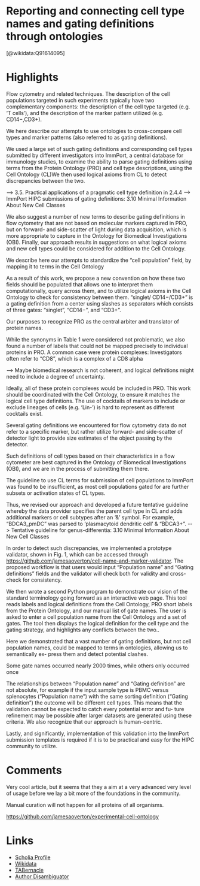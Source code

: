 
Reporting and connecting cell type names and gating definitions through ontologies
==================================================================================
  
  [@wikidata:Q91614095]  

# Highlights
Flow cytometry and related techniques. The description of the cell populations targeted in such experiments typically have two complementary components: the description of the cell type targeted (e.g. ‘T cells’), and the description of the marker pattern utilized (e.g. CD14−,CD3+).

We here describe our attempts to use ontologies to cross-compare cell types and marker patterns (also referred to as gating definitions). 

We used a large set of such gating definitions and corresponding cell types submitted by different investigators into ImmPort, a central database for immunology studies, to examine the ability to parse gating definitions using terms from the Protein Ontology (PRO) and cell type descriptions, using the Cell Ontology (CL)We then used logical axioms from CL to detect discrepancies between the two.

--> 3.5. Practical applications of a pragmatic cell type definition in 2.4.4
--> ImmPort HIPC submissions of gating definitions: 3.10 Minimal Information About New Cell Classes

We also suggest a number of new terms to describe gating definitions in flow cytometry that are not based on molecular markers captured in PRO, but on forward- and side-scatter of light during data acquisition, which is more appropriate to capture in the Ontology for Biomedical Investigations (OBI). Finally, our approach results in suggestions on what logical axioms and new cell types could be considered for addition to the Cell Ontology.

We describe here our attempts to standardize the “cell population” field, by mapping it to terms in the Cell Ontology

As a result of this work, we propose a new convention on how these two fields should be populated that allows one to interpret them computationally, query across them, and to utilize logical axioms in the Cell Ontology to check for consistency between them. “singlet/ CD14−/CD3+” is a gating definition from a center using slashes as separators which consists of three gates: “singlet”, “CD14−”, and “CD3+”. 

Our purposes to recognize PRO as the central arbiter and translator of protein names.

While the synonyms in Table 1 were considered not problematic, we also found a number of labels that could not be mapped precisely to individual proteins in PRO. A common case were protein complexes: Investigators often refer to “CD8”, which is a complex of a CD8 alpha

--> Maybe biomedical research is not coherent, and logical definitions might need to include a degree of uncertainty.

Ideally, all of these protein complexes would be included in PRO. This work should be coordinated with the Cell Ontology, to ensure it matches the logical cell type definitions. The use of cocktails of markers to include or exclude lineages of cells (e.g. ‘Lin-’) is hard to represent as different cocktails exist.

Several gating definitions we encountered for flow cytometry data do not refer to a specific marker, but rather utilize forward- and side-scatter of detector light to provide size estimates of the object passing by the detector.

Such definitions of cell types based on their characteristics in a flow cytometer are best captured in the Ontology of Biomedical Investigations (OBI), and we are in the process of submitting them there.

The guideline to use CL terms for submission of cell populations to ImmPort was found to be insufficient, as most cell populations gated for are further subsets or activation states of CL types.

Thus, we revised our approach and developed a future tentative guideline whereby the data provider specifies the parent cell type in CL and adds additional markers or cell subtypes after an ‘&’ symbol. For example, “BDCA3_pmDC” was parsed to ‘plasmacytoid dendritic cell’ & “BDCA3+”.
--> Tentative guideline for genus-differentia: 3.10 Minimal Information About New Cell Classes

In order to detect such discrepancies, we implemented a prototype validator, shown in Fig. 1, which can be accessed through https://github.com/jamesaoverton/cell-name-and-marker-validator. The proposed workflow is that users would input “Population name” and “Gating definitions” fields and the validator will check both for validity and cross-check for consistency.

We then wrote a second Python program to demonstrate our vision of the standard terminology going forward as an interactive web page. This tool reads labels and logical definitions from the Cell Ontology, PRO short labels from the Protein Ontology, and our manual list of gate names. The user is asked to enter a cell population name from the Cell Ontology and a set of gates. The tool then displays the logical definition for the cell type and the gating strategy, and highlights any conflicts between the two..

Here we demonstrated that a vast number of gating definitions, but not cell population names, could be mapped to terms in ontologies, allowing us to semantically ex- press them and detect potential clashes.

Some gate names occurred nearly 2000 times, while others only occurred once

The relationships between “Population name” and “Gating definition” are not absolute, for example if the input sample type is PBMC versus splenocytes (“Population name”) with the same sorting definition (“Gating definition”) the outcome will be different cell types. This means that the validation cannot be expected to catch every potential error and fu- ture refinement may be possible after larger datasets are generated using these criteria. We also recognize that our approach is human-centric.

Lastly, and significantly, implementation of this validation into the ImmPort submission templates is required if it is to be practical and easy for the HIPC community to utilize.

# Comments

Very cool article, but it seems that they a aim at a very advanced very level of usage before we lay a bit more of the foundations in the community. 

Manual curation will not happen for all proteins of all organisms. 

https://github.com/jamesaoverton/experimental-cell-ontology



# Links
  
 * [Scholia Profile](https://scholia.toolforge.org/work/Q91614095)  
 * [Wikidata](https://www.wikidata.org/wiki/Q91614095)  
 * [TABernacle](https://tabernacle.toolforge.org/?#/tab/manual/Q91614095/P921%3BP4510)  
 * [Author Disambiguator](https://author-disambiguator.toolforge.org/work_item_oauth.php?id=Q91614095&batch_id=&match=1&author_list_id=&doit=Get+author+links+for+work)  